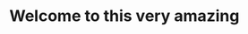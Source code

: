 <html>
<head>
 <link rel="stylesheet" type="text/css" href="style.css">
 <h1>Welcome to this very amazing </h1>
</head>
<body>

</body>
</html>
